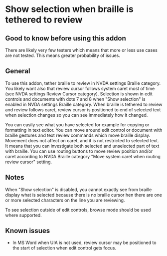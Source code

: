 # Show selection when braille is tethered to review

## Good to know before using this addon

There are likely very few testers which means that more or less use cases are not tested. This means greater probability of issues.

## General

To use this addon, tether braille to review in NVDA settings Braille category.
You likely want also that review cursor follows system caret most of time
(see NVDA settings Review Cursor category). Selection is shown in edit controls
and documents with dots 7 and 8 when "Show selection" is enabled in NVDA
settings Braille category. When braille is tethered to review and review
follows caret, review cursor is positioned to end of selected text when
selection changes so you can see immediately how it changed.

You can easily see what you have selected for example for copying or formatting
in text editor. You can move around edit control or document with braille
gestures and text review commands which move braille display. Movement does not
affect on caret, and it is not restricted to selected text. It means that
you can investigate both selected and unselected part of text with braille.
You can use routing buttons to move review position and/or caret according to 
NVDA Braille category "Move system caret when routing review cursor" setting.

## Notes

When "Show selection" is disabled, you cannot exactly see from braille display
what is selected because there is no braille cursor hen there are one or more
selected characters on the line you are reviewing.

To see selection outside of edit controls, browse mode should be used
where supported.

## Known issues

* In MS Word when UIA is not used, review cursor may be positioned to the start of selection when edit control gets focus.
